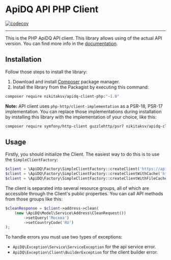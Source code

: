 # ApiDQ API PHP Client

[![codecov](https://codecov.io/gh/nikitaksv/apidq-client-php/branch/main/graph/badge.svg?token=6MNAB67SOK)](https://codecov.io/gh/nikitaksv/apidq-client-php)

---

This is the PHP ApiDQ API client. This library allows using of the actual API version.
You can find more info in the [documentation](https://docs.apidq.io).

## Installation

Follow those steps to install the library:

1. Download and install [Composer](https://getcomposer.org/download/) package manager.
2. Install the library from the Packagist by executing this command:

```bash
composer require nikitaksv/apidq-client-php:"~1.0"
```

**Note:** API client uses `php-http/client-implementation` as a PSR-18, PSR-17 implementation. You can replace those
implementations during installation by installing this library with the implementation of your choice, like this:

```sh
composer require symfony/http-client guzzlehttp/psr7 nikitaksv/apidq-client-php:"~1.0"
```

## Usage

Firstly, you should initialize the Client. The easiest way to do this is to use the `SimpleClientFactory`:

```php
$client = \ApiDQ\Factory\SimpleClientFactory::createClient('https://api.apidq.io', 'apiKey');
$client = \ApiDQ\Factory\SimpleClientFactory::createClientWithCache('https://api.apidq.io', 'apiKey', $psrCache);
$client = \ApiDQ\Factory\SimpleClientFactory::createClientWithFileCache('https://api.apidq.io', 'apiKey', sys_get_temp_dir());
```

The client is separated into several resource groups, all of which are accessible through the Client's public
properties. You can call API methods from those groups like this:

```php
$cleanResponse = $client->address->clean(
    (new \ApiDQ\Model\Service\Address\CleanRequest())
        ->setQuery('Москва')
        ->setCountryCode('RU')
);
```

To handle errors you must use two types of exceptions:

* `ApiDQ\Exception\Service\ServiceException` for the api service error.
* `ApiDQ\Exception\Client\BuilderException` for the client builder error.
